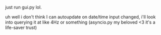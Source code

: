 just run gui.py lol. 

uh well i don't think I can autoupdate on date/time input changed, i'll look into querying it at like 4Hz or something (asyncio.py my beloved <3 it's a life-saver trust)